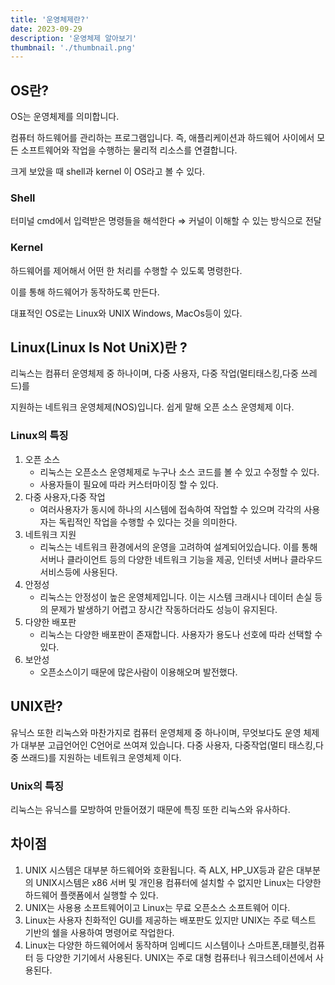 ```yaml
---
title: '운영체제란?'
date: 2023-09-29
description: '운영체제 알아보기'
thumbnail: './thumbnail.png'
---
```


## OS란?

OS는 운영체제를 의미합니다.

컴퓨터 하드웨어를 관리하는 프로그램입니다. 즉, 애플리케이션과 하드웨어 사이에서 모든 소프트웨어와 작업을 수행하는 물리적 리소스를 연결합니다.

크게 보았을 때 shell과 kernel 이 OS라고 볼 수 있다.

### Shell

터미널 cmd에서 입력받은 명령들을 해석한다 ⇒ 커널이 이해할 수 있는 방식으로 전달

### Kernel

하드웨어를 제어해서 어떤 한 처리를 수행할 수 있도록 명령한다.

이를 통해 하드웨어가 동작하도록 만든다.

대표적인 OS로는 Linux와 UNIX Windows, MacOs등이 있다.

## Linux(Linux Is Not UniX)란 ?

리눅스는 컴퓨터 운영체제 중 하나이며, 다중 사용자, 다중 작업(멀티태스킹,다중 쓰레드)를

지원하는 네트워크 운영체제(NOS)입니다. 쉽게 말해 오픈 소스 운영체제 이다.

### Linux의 특징

1. 오픈 소스
   - 리눅스는 오픈소스 운영체제로 누구나 소스 코드를 볼 수 있고 수정할 수 있다.
   - 사용자들이 필요에 따라 커스터마이징 할 수 있다.
2. 다중 사용자,다중 작업
   - 여러사용자가 동시에 하나의 시스템에 접속하여 작업할 수 있으며 각각의 사용자는 독립적인 작업을 수행할 수 있다는 것을 의미한다.
3. 네트워크 지원
   - 리눅스는 네트워크 환경에서의 운영을 고려하여 설계되어있습니다. 이를 통해 서버나 클라이언트 등의 다양한 네트워크 기능을 제공, 인터넷 서버나 클라우드 서비스등에 사용된다.
4. 안정성
   - 리눅스는 안정성이 높은 운영체제입니다. 이는 시스템 크래시나 데이터 손실 등의 문제가 발생하기 어렵고 장시간 작동하더라도 성능이 유지된다.
5. 다양한 배포판
   - 리눅스는 다양한 배포판이 존재합니다. 사용자가 용도나 선호에 따라 선택할 수 있다.
6. 보안성
   - 오픈소스이기 때문에 많은사람이 이용해오며 발전했다.

## UNIX란?

유닉스 또한 리눅스와 마찬가지로 컴퓨터 운영체제 중 하나이며, 무엇보다도 운영 체제가 대부분 고급언어인 C언어로 쓰여져 있습니다. 다중 사용자, 다중작업(멀티 태스킹,다중 쓰래드)를 지원하는 네트워크 운영체제 이다.

### Unix의 특징

리눅스는 유닉스를 모방하여 만들어졌기 때문에 특징 또한 리눅스와 유사하다.

## 차이점

1. UNIX 시스템은 대부분 하드웨어와 호환됩니다. 즉 ALX, HP_UX등과 같은 대부분의 UNIX시스템은 x86 서버 및 개인용 컴퓨터에 설치할 수 없지만 Linux는 다양한 하드웨어 플랫폼에서 실행할 수 있다.
2. UNIX는 사용용 소프트웨어이고 Linux는 무료 오픈소스 소프트웨어 이다.
3. Linux는 사용자 친화적인 GUI를 제공하는 배포판도 있지만 UNIX는 주로 텍스트 기반의 쉘을 사용하여 명령어로 작업한다.
4. Linux는 다양한 하드웨어에서 동작하며 임베디드 시스템이나 스마트폰,태블릿,컴퓨터 등 다양한 기기에서 사용된다. UNIX는 주로 대형 컴퓨터나 워크스테이션에서 사용된다.
